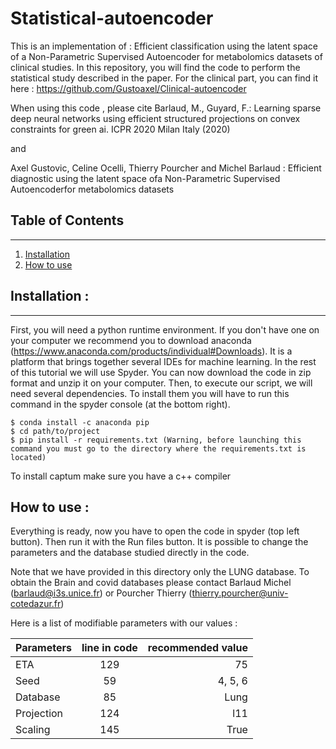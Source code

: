 # Statistical-autoencoder

This is an implementation of : Efficient classification using the latent space of a Non-Parametric Supervised Autoencoder for metabolomics datasets of clinical studies. In this repository, you will find the code to perform the statistical study described in the paper. For the clinical part, you can find it here : https://github.com/Gustoaxel/Clinical-autoencoder
  
When using this code , please cite Barlaud, M., Guyard, F.: Learning sparse deep neural networks 
using efficient structured projections on convex constraints for green ai. ICPR 2020 Milan Italy (2020)

and 

Axel Gustovic, Celine Ocelli, Thierry Pourcher and Michel Barlaud : Efficient diagnostic using the 
latent space ofa Non-Parametric Supervised Autoencoderfor metabolomics datasets


## Table of Contents
***
1. [Installation](#installation)
2. [How to use](#use)
  
    
## Installation : 
***

First, you will need a python runtime environment. If you don't have one on your computer we recommend you to download anaconda (https://www.anaconda.com/products/individual#Downloads). It is a platform that brings together several IDEs for machine learning. In the rest of this tutorial we will use Spyder. 
You can now download the code in zip format and unzip it on your computer.
Then, to execute our script, we will need several dependencies. To install them you will have to run this command in the spyder console (at the bottom right).
```
$ conda install -c anaconda pip
$ cd path/to/project
$ pip install -r requirements.txt (Warning, before launching this command you must go to the directory where the requirements.txt is located)
```

To install captum make sure you have a c++ compiler

## How to use : 

Everything is ready, now you have to open the code in spyder (top left button). 
Then run it with the Run files button. It is possible to change the parameters and the database studied directly in the code. 

Note that we have provided in this directory only the LUNG database. To obtain the Brain and covid databases please contact Barlaud Michel (barlaud@i3s.unice.fr) or Pourcher Thierry (thierry.pourcher@univ-cotedazur.fr)

Here is a list of modifiable parameters with our values : 

| Parameters | line in code | recommended value |
|:--------------|:-------------:|--------------:|
| ETA | 129 | 75|
| Seed | 59 | 4, 5, 6 |
| Database | 85 | Lung |
| Projection | 124 | l11 |
| Scaling | 145 | True |
